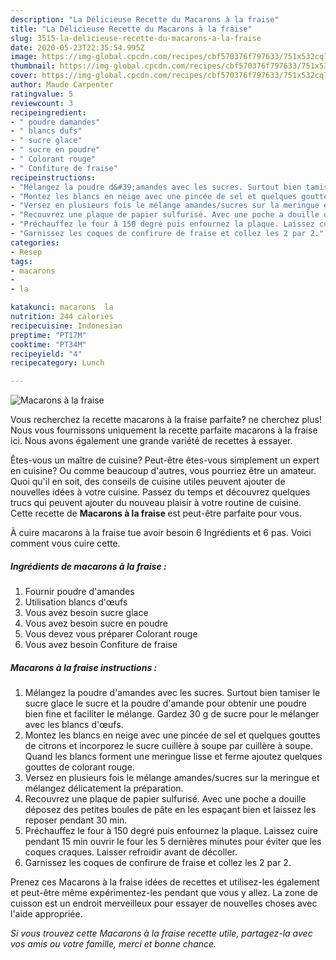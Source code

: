 ```yaml
---
description: "La Délicieuse Recette du Macarons à la fraise"
title: "La Délicieuse Recette du Macarons à la fraise"
slug: 3515-la-delicieuse-recette-du-macarons-a-la-fraise
date: 2020-05-23T22:35:54.995Z
image: https://img-global.cpcdn.com/recipes/cbf570376f797633/751x532cq70/macarons-a-la-fraise-photo-principale-de-la-recette.jpg
thumbnail: https://img-global.cpcdn.com/recipes/cbf570376f797633/751x532cq70/macarons-a-la-fraise-photo-principale-de-la-recette.jpg
cover: https://img-global.cpcdn.com/recipes/cbf570376f797633/751x532cq70/macarons-a-la-fraise-photo-principale-de-la-recette.jpg
author: Maude Carpenter
ratingvalue: 5
reviewcount: 3
recipeingredient:
- " poudre damandes"
- " blancs dufs"
- " sucre glace"
- " sucre en poudre"
- " Colorant rouge"
- " Confiture de fraise"
recipeinstructions:
- "Mélangez la poudre d&#39;amandes avec les sucres. Surtout bien tamiser le sucre glace le sucre et la poudre d&#39;amande pour obtenir une poudre bien fine et faciliter le mélange. Gardez 30 g de sucre pour le mélanger avec les blancs d&#39;œufs."
- "Montez les blancs en neige avec une pincée de sel et quelques gouttes de citrons et incorporez le sucre cuillère à soupe par cuillère à soupe. Quand les blancs forment une meringue lisse et ferme ajoutez quelques gouttes de colorant rouge."
- "Versez en plusieurs fois le mélange amandes/sucres sur la meringue et mélangez délicatement la préparation."
- "Recouvrez une plaque de papier sulfurisé. Avec une poche a douille déposez des petites boules de pâte en les espaçant bien et laissez les reposer pendant 30 min."
- "Préchauffez le four à 150 degré puis enfournez la plaque. Laissez cuire pendant 15 min ouvrir le four les 5 dernières minutes pour éviter que les coques craques. Laisser refroidir avant de décoller."
- "Garnissez les coques de confirure de fraise et collez les 2 par 2."
categories:
- Resep
tags:
- macarons
- 
- la

katakunci: macarons  la 
nutrition: 244 calories
recipecuisine: Indonesian
preptime: "PT17M"
cooktime: "PT34M"
recipeyield: "4"
recipecategory: Lunch

---
```



![Macarons à la fraise](https://img-global.cpcdn.com/recipes/cbf570376f797633/751x532cq70/macarons-a-la-fraise-photo-principale-de-la-recette.jpg)

Vous recherchez la recette macarons à la fraise parfaite? ne cherchez plus! Nous vous fournissons uniquement la recette parfaite macarons à la fraise ici. Nous avons également une grande variété de recettes à essayer.

Êtes-vous un maître de cuisine? Peut-être êtes-vous simplement un expert en cuisine? Ou comme beaucoup d'autres, vous pourriez être un amateur. Quoi qu'il en soit, des conseils de cuisine utiles peuvent ajouter de nouvelles idées à votre cuisine. Passez du temps et découvrez quelques trucs qui peuvent ajouter du nouveau plaisir à votre routine de cuisine. Cette recette de <strong> Macarons à la fraise </strong> est peut-être parfaite pour vous.

<!--inarticleads1-->

À cuire macarons à la fraise tue avoir besoin 6 Ingrédients et 6 pas. Voici comment vous cuire cette.

##### Ingrédients de macarons à la fraise :

1. Fournir  poudre d&#39;amandes
1. Utilisation  blancs d&#39;œufs
1. Vous avez besoin  sucre glace
1. Vous avez besoin  sucre en poudre
1. Vous devez vous préparer  Colorant rouge
1. Vous avez besoin  Confiture de fraise




<!--inarticleads2-->

##### Macarons à la fraise instructions :

1. Mélangez la poudre d&#39;amandes avec les sucres. Surtout bien tamiser le sucre glace le sucre et la poudre d&#39;amande pour obtenir une poudre bien fine et faciliter le mélange. Gardez 30 g de sucre pour le mélanger avec les blancs d&#39;œufs.
1. Montez les blancs en neige avec une pincée de sel et quelques gouttes de citrons et incorporez le sucre cuillère à soupe par cuillère à soupe. Quand les blancs forment une meringue lisse et ferme ajoutez quelques gouttes de colorant rouge.
1. Versez en plusieurs fois le mélange amandes/sucres sur la meringue et mélangez délicatement la préparation.
1. Recouvrez une plaque de papier sulfurisé. Avec une poche a douille déposez des petites boules de pâte en les espaçant bien et laissez les reposer pendant 30 min.
1. Préchauffez le four à 150 degré puis enfournez la plaque. Laissez cuire pendant 15 min ouvrir le four les 5 dernières minutes pour éviter que les coques craques. Laisser refroidir avant de décoller.
1. Garnissez les coques de confirure de fraise et collez les 2 par 2.




<!--inarticleads1-->

<p>
Prenez ces Macarons à la fraise idées de recettes et utilisez-les également et peut-être même expérimentez-les pendant que vous y allez. La zone de cuisson est un endroit merveilleux pour essayer de nouvelles choses avec l'aide appropriée.
</p>

<p>
<i>Si vous trouvez cette Macarons à la fraise recette utile, partagez-la avec vos amis ou votre famille, merci et bonne chance.</i>
</p>
